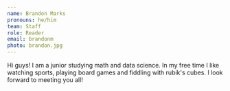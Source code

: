 ```yaml
---
name: Brandon Marks
pronouns: he/him
team: Staff
role: Reader
email: brandonm
photo: brandon.jpg
---
```


Hi guys! I am a junior studying math and data science. In my free time I like watching sports, playing board games and fiddling with rubik's cubes. I look forward to meeting you all!